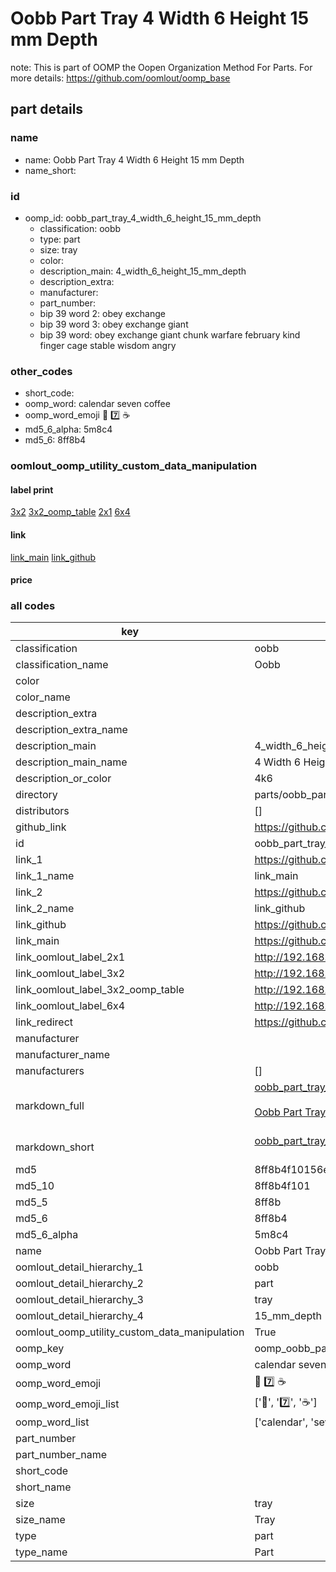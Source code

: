 # Oobb Part Tray 4 Width 6 Height 15 mm Depth  

note: This is part of OOMP the Oopen Organization Method For Parts. For more details: https://github.com/oomlout/oomp_base

##  part details
  







### name
* name: Oobb Part Tray 4 Width 6 Height 15 mm Depth
* name_short: 
### id
* oomp_id: oobb_part_tray_4_width_6_height_15_mm_depth
  * classification: oobb
  * type: part
  * size: tray
  * color: 
  * description_main: 4_width_6_height_15_mm_depth
  * description_extra: 
  * manufacturer: 
  * part_number: 
  * bip 39 word 2: obey exchange
  * bip 39 word 3: obey exchange giant
  * bip 39 word: obey exchange giant chunk warfare february kind finger cage stable wisdom angry

### other_codes
* short_code: 
* oomp_word: calendar seven coffee
* oomp_word_emoji :calendar: :seven: :coffee:
* md5_6_alpha: 5m8c4
* md5_6: 8ff8b4






### oomlout_oomp_utility_custom_data_manipulation
#### label print
[3x2](http://192.168.1.245:1112/?label=oomp%205m8c4)
[3x2_oomp_table](http://192.168.1.108:1112/?label=oomp%205m8c4)
[2x1](http://192.168.1.242:1112/?label=oomp%205m8c4)
[6x4](http://192.168.1.55:1112/?label=oomp%205m8c4)    

#### link

[link_main](https://github.com/oomlout/oomlout_oomp_version_1_messy/tree/main/parts/oobb_part_tray_4_width_6_height_15_mm_depth) [link_github](https://github.com/oomlout/oomlout_oomp_version_1_messy/tree/main/parts/oobb_part_tray_4_width_6_height_15_mm_depth)                             

#### price







### all codes 
| key | value |  
| --- | --- |  
| classification | oobb |  
| classification_name | Oobb |  
| color |  |  
| color_name |  |  
| description_extra |  |  
| description_extra_name |  |  
| description_main | 4_width_6_height_15_mm_depth |  
| description_main_name | 4 Width 6 Height 15 mm Depth |  
| description_or_color | 4k6 |  
| directory | parts/oobb_part_tray_4_width_6_height_15_mm_depth |  
| distributors | [] |  
| github_link | https://github.com/oomlout/oomlout_oomp_part_src/tree/main/parts/oobb_part_tray_4_width_6_height_15_mm_depth |  
| id | oobb_part_tray_4_width_6_height_15_mm_depth |  
| link_1 | https://github.com/oomlout/oomlout_oomp_version_1_messy/tree/main/parts/oobb_part_tray_4_width_6_height_15_mm_depth |  
| link_1_name | link_main |  
| link_2 | https://github.com/oomlout/oomlout_oomp_version_1_messy/tree/main/parts/oobb_part_tray_4_width_6_height_15_mm_depth |  
| link_2_name | link_github |  
| link_github | https://github.com/oomlout/oomlout_oomp_version_1_messy/tree/main/parts/oobb_part_tray_4_width_6_height_15_mm_depth |  
| link_main | https://github.com/oomlout/oomlout_oomp_version_1_messy/tree/main/parts/oobb_part_tray_4_width_6_height_15_mm_depth |  
| link_oomlout_label_2x1 | http://192.168.1.242:1112/?label=oomp%205m8c4 |  
| link_oomlout_label_3x2 | http://192.168.1.245:1112/?label=oomp%205m8c4 |  
| link_oomlout_label_3x2_oomp_table | http://192.168.1.108:1112/?label=oomp%205m8c4 |  
| link_oomlout_label_6x4 | http://192.168.1.55:1112/?label=oomp%205m8c4 |  
| link_redirect | https://github.com/oomlout/oomlout_oomp_version_1_messy/tree/main/parts/oobb_part_tray_4_width_6_height_15_mm_depth |  
| manufacturer |  |  
| manufacturer_name |  |  
| manufacturers | [] |  
| markdown_full | [oobb_part_tray_4_width_6_height_15_mm_depth](none)<br>[](none)<br>[Oobb Part Tray 4 Width 6 Height 15 Mm Depth](none)<br><br> |  
| markdown_short | [oobb_part_tray_4_width_6_height_15_mm_depth](none)<br><br> |  
| md5 | 8ff8b4f10156ef51517b828ac353acbf |  
| md5_10 | 8ff8b4f101 |  
| md5_5 | 8ff8b |  
| md5_6 | 8ff8b4 |  
| md5_6_alpha | 5m8c4 |  
| name | Oobb Part Tray 4 Width 6 Height 15 mm Depth |  
| oomlout_detail_hierarchy_1 | oobb |  
| oomlout_detail_hierarchy_2 | part |  
| oomlout_detail_hierarchy_3 | tray |  
| oomlout_detail_hierarchy_4 | 15_mm_depth |  
| oomlout_oomp_utility_custom_data_manipulation | True |  
| oomp_key | oomp_oobb_part_tray_4_width_6_height_15_mm_depth |  
| oomp_word | calendar seven coffee |  
| oomp_word_emoji | :calendar: :seven: :coffee: |  
| oomp_word_emoji_list | [':calendar:', ':seven:', ':coffee:'] |  
| oomp_word_list | ['calendar', 'seven', 'coffee'] |  
| part_number |  |  
| part_number_name |  |  
| short_code |  |  
| short_name |  |  
| size | tray |  
| size_name | Tray |  
| type | part |  
| type_name | Part |  

